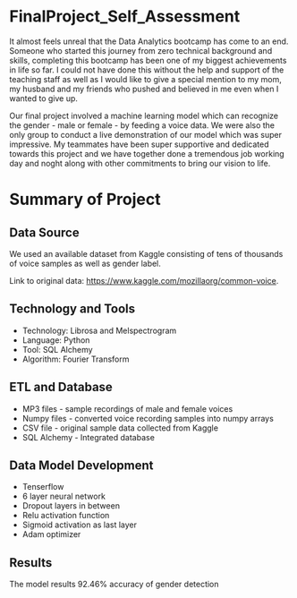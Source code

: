 # FinalProject_Self_Assessment

It almost feels unreal that the Data Analytics bootcamp has come to an end. Someone who started this journey from zero technical background and skills, completing this bootcamp has been one of my biggest achievements in life so far. I could not have done this without the help and support of the teaching staff as well as I would like to give a special mention to my mom, my husband and my friends who pushed and believed in me even when I wanted to give up.

Our final project involved a machine learning model which can recognize the gender - male or female - by feeding a voice data. We were also the only group to conduct a live demonstration of our model which was super impressive. My teammates have been super supportive and dedicated towards this project and we have together done a tremendous job working day and noght along with other commitments to bring our vision to life.

# Summary of Project

## Data Source
We used an available dataset from Kaggle consisting of tens of thousands of voice samples as well as gender label.

Link to original data:
https://www.kaggle.com/mozillaorg/common-voice.

## Technology and Tools
* Technology: Librosa and Melspectrogram
* Language: Python
* Tool: SQL Alchemy
* Algorithm: Fourier Transform

## ETL and Database
* MP3 files - sample recordings of male and female voices
* Numpy files - converted voice recording samples into numpy arrays
* CSV file - original sample data collected from Kaggle
* SQL Alchemy - Integrated database

## Data Model Development
* Tenserflow
* 6 layer neural network
* Dropout layers in between
* Relu activation function
* Sigmoid activation as last layer
* Adam optimizer

## Results
The model results 92.46% accuracy of gender detection


